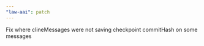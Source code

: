 ```yaml
---
"law-aai": patch
---
```


Fix where clineMessages were not saving checkpoint commitHash on some messages
